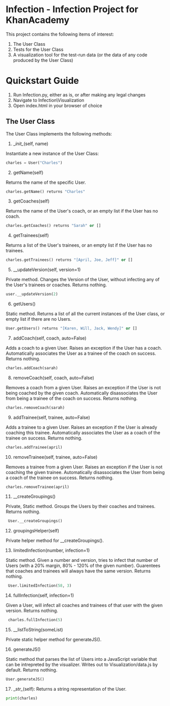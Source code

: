# Infection - Infection Project for KhanAcademy

This project contains the following items of interest:

1. The User Class
2. Tests for the User Class
3. A visualization tool for the test-run data (or the data of any code produced by the User Class)

# Quickstart Guide

1. Run Infection.py, either as is, or after making any legal changes
2. Navigate to Infection\Visualization
3. Open index.html in your browser of choice

## The User Class

The User Class implements the following methods:

1. \__init\__(self, name)

 Instantiate a new instance of the User Class:
 ```python
 charles = User("Charles")
 ```

2. getName(self)

 Returns the name of the specific User.
 ```python
 charles.getName() returns "Charles"
 ```

3. getCoaches(self)

 Returns the name of the User's coach, or an empty list if the User has no coach.
 ```python
 charles.getCoaches() returns "Sarah" or []
 ```

4. getTrainees(self)

 Returns a list of the User's trainees, or an empty list if the User has no trainees.
  ```python
 charles.getTrainees() returns "[April, Joe, Jeff]" or []
 ```

5. \__updateVersion(self, version=1)

  Private method. Changes the Version of the User, without infecting any of the User's trainees or coaches. Returns nothing.
  ```python
  user.__updateVersion(2)
  ```

6. getUsers()

  Static method. Returns a list of all the current instances of the User class, or empty list if there are no Users.
  ```python
  User.getUsers() returns "[Karen, Will, Jack, Wendy]" or []
  ```

7. addCoach(self, coach, auto=False)

  Adds a coach to a given User. Raises an exception if the User has a coach. Automatically associates the User as a trainee of the coach on success. Returns nothing.
  ```python
  charles.addCoach(sarah)
  ```

8. removeCoach(self, coach, auto=False)

  Removes a coach from a given User. Raises an exception if the User is not being coached by the given coach. Automatically disassociates the User from being a trainee of the coach on success. Returns nothing.
  ```python
  charles.removeCoach(sarah)
  ```

9. addTrainee(self, trainee, auto=False)

 Adds a trainee to a given User. Raises an exception if the User is already coaching this trainee. Automatically associates the User as a coach of the trainee on success. Returns nothing.
  ```python
  charles.addTrainee(april)
  ```

10. removeTrainee(self, trainee, auto=False)

 Removes a trainee from a given User. Raises an exception if the User is not coaching the given trainee. Automatically disassociates the User from being a coach of the trainee on success. Returns nothing.
  ```python
  charles.removeTrainee(april)
  ```

11. __createGroupings()

 Private, Static method. Groups the Users by their coaches and trainees. Returns nothing.
 ```python
  User.__createGroupings()
  ```
 
12. groupingsHelper(self)

 Private helper method for __createGroupings().

13. limitedInfection(number, infection=1)

 Static method. Given a number and version, tries to infect that number of Users (with a 20% margin, 80% - 120% of the given number). Guarentees that coaches and trainees will always have the same version. Returns nothing.
 ```python
  User.limitedInfection(58, 3)
  ```

14. fullInfection(self, infection=1)

 Given a User, will infect all coaches and trainees of that user with the given version. Returns nothing.
 ```python
  charles.fullInfection(5)
  ```

15. __listToString(someList)

  Private static helper method for generateJS().

16. generateJS()

 Static method that parses the list of Users into a JavaScript variable that can be intrepreted by the visualizer. Writes out to Visualization/data.js by default. Returns nothing.
  ```python
  User.generateJS()
  ```

17. \__str\__(self):
 Returns a string representation of the User.
  ```python
  print(charles)
  ```
 
 
